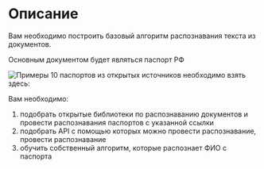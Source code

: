 # Описание

Вам необходимо построить базовый алгоритм распознавания текста из документов.

Основным документом будет являться паспорт РФ

![Примеры](https://disk.yandex.ru/d/kVdTaY8TuGvBkw) 10 паспортов из открытых источников необходимо взять здесь:

Вам необходимо:
1) подобрать открытые библиотеки по распознаванию документов и провести распознавания паспортов с указанной ссылки
2) подобрать API c помощью которых можно провести распознавание, провести распознавание
3) обучить собственный алгоритм, которые распознает ФИО с паспорта
